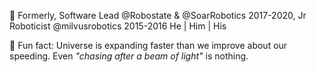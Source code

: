 :turtle: Formerly, Software Lead @Robostate & @SoarRobotics 2017-2020, Jr Roboticist @milvusrobotics 2015-2016  He | Him | His

:telescope: Fun fact: Universe is expanding faster than we improve about our speeding. Even _"chasing after a beam of light"_ is nothing.

